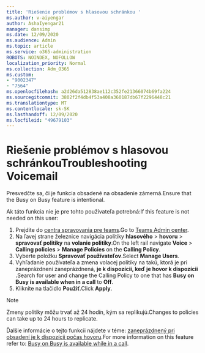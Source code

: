 ```yaml
---
title: 'Riešenie problémov s hlasovou schránkou '
ms.author: v-aiyengar
author: AshaIyengar21
manager: dansimp
ms.date: 12/09/2020
ms.audience: Admin
ms.topic: article
ms.service: o365-administration
ROBOTS: NOINDEX, NOFOLLOW
localization_priority: Normal
ms.collection: Adm_O365
ms.custom:
- "9002347"
- "7564"
ms.openlocfilehash: a2d26da512838ae112c352fe21366074b69fa224
ms.sourcegitcommit: 3802f2f4db4f53a408a360187db67f2296448c21
ms.translationtype: MT
ms.contentlocale: sk-SK
ms.lasthandoff: 12/09/2020
ms.locfileid: "49679103"
---
```

# <a name="troubleshooting-voicemail"></a><span data-ttu-id="d48a0-102">Riešenie problémov s hlasovou schránkou</span><span class="sxs-lookup"><span data-stu-id="d48a0-102">Troubleshooting Voicemail</span></span>

<span data-ttu-id="d48a0-103">Presvedčte sa, či je funkcia obsadené na obsadenie zámerná.</span><span class="sxs-lookup"><span data-stu-id="d48a0-103">Ensure that the Busy on Busy feature is intentional.</span></span>

<span data-ttu-id="d48a0-104">Ak táto funkcia nie je pre tohto používateľa potrebná:</span><span class="sxs-lookup"><span data-stu-id="d48a0-104">If this feature is not needed on this user:</span></span>

1. <span data-ttu-id="d48a0-105">Prejdite do [centra spravovania pre teams](https://admin.teams.microsoft.com/policies/calling).</span><span class="sxs-lookup"><span data-stu-id="d48a0-105">Go to [Teams Admin center](https://admin.teams.microsoft.com/policies/calling).</span></span>
1. <span data-ttu-id="d48a0-106">Na ľavej strane železnice navigácia politiky **hlasového**  >  **hovoru**  >  **spravovať politiky** na **volanie politiky**.</span><span class="sxs-lookup"><span data-stu-id="d48a0-106">On the left rail navigate **Voice** > **Calling policies** > **Manage Policies** on the **Calling Policy**.</span></span>
1. <span data-ttu-id="d48a0-107">Vyberte položku **Spravovať používateľov**.</span><span class="sxs-lookup"><span data-stu-id="d48a0-107">Select **Manage Users**.</span></span>
1. <span data-ttu-id="d48a0-108">Vyhľadanie používateľa a zmena volacej politiky na takú, ktorá je pri zaneprázdnení zaneprázdnená, **je k dispozícii, keď je hovor k dispozícii** **.**</span><span class="sxs-lookup"><span data-stu-id="d48a0-108">Search for user and change the Calling Policy to one that has **Busy on Busy is available when in a call** to **Off**.</span></span>
1. <span data-ttu-id="d48a0-109">Kliknite na tlačidlo **Použiť**.</span><span class="sxs-lookup"><span data-stu-id="d48a0-109">Click **Apply**.</span></span>
> [!NOTE]
> <span data-ttu-id="d48a0-110">Zmeny politiky môžu trvať až 24 hodín, kým sa replikujú.</span><span class="sxs-lookup"><span data-stu-id="d48a0-110">Changes to policies can take up to 24 hours to replicate.</span></span>

<span data-ttu-id="d48a0-111">Ďalšie informácie o tejto funkcii nájdete v téme: [zaneprázdnený pri obsadení je k dispozícii počas hovoru](https://docs.microsoft.com/microsoftteams/teams-calling-policy#busy-on-busy-is-available-while-in-a-call).</span><span class="sxs-lookup"><span data-stu-id="d48a0-111">For more information on this feature refer to: [Busy on Busy is available while in a call](https://docs.microsoft.com/microsoftteams/teams-calling-policy#busy-on-busy-is-available-while-in-a-call).</span></span>
